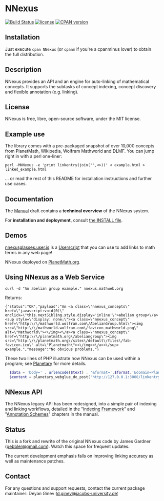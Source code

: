 # NNexus

[![Build Status](https://secure.travis-ci.org/dginev/nnexus.png?branch=master)](http://travis-ci.org/dginev/nnexus)
[![license](http://img.shields.io/badge/license-MIT-blue.svg)](https://raw.githubusercontent.com/dginev/nnexus/master/LICENSE)
[![CPAN version](https://badge.fury.io/pl/NNexus.svg)](https://badge.fury.io/pl/NNexus)

## Installation

Just execute ```cpan NNexus``` (or ```cpanm``` if you're a cpanminus lover) to obtain the full distribution.

## Description 

NNexus provides an API and an engine for auto-linking of mathematical concepts.
 It supports the subtasks of concept indexing, concept discovery and flexible annotation (e.g. linking).

## License

NNexus is free, libre, open-source software, under the MIT license.

## Example use

The library comes with a pre-packaged snapshot of over 10,000 concepts from PlanetMath,
 Wikipedia, Wolfram Mathworld and DLMF. You can jump right in with a perl one-liner:
 
```shell
perl -MNNexus -e 'print linkentry(join("",<>))' < example.html > linked_example.html
```

... or read the rest of this README for installation instructions and further use cases.

## Documentation

The [Manual](pod/Manual.pod) draft contains a **technical overview** of the NNexus system.

For **installation and deployment**, consult [the INSTALL file](INSTALL.md).

## Demos

[nnexusglasses.user.js](util/nnexusglasses.user.js) is a
[Userscript](http://userscripts.org/about/installing) that you can use
to add links to math terms in any web page!

NNexus deployed on [PlanetMath.org](http://planetmath.org).

## Using NNexus as a Web Service

`curl -d "An abelian group example." nnexus.mathweb.org`

Returns:

```
{"status":"OK","payload":"An <a class=\"nnexus_concepts\" href=\"javascript:void(0)\" onclick=\"this.nextSibling.style.display='inline'\">abelian group<\/a><sup style=\"display: none;\"><a class=\"nnexus_concept\" href=\"http:\/\/mathworld.wolfram.com\/AbelianGroup.html\"><img src=\"http:\/\/mathworld.wolfram.com\/favicon_mathworld.png\" alt=\"Mathworld\"><\/img><\/a><a class=\"nnexus_concept\" href=\"http:\/\/planetmath.org\/abeliangroup\"><img src=\"http:\/\/planetmath.org\/sites\/default\/files\/fab-favicon.ico\" alt=\"Planetmath\"><\/img><\/a><\/sup> example.","message":"No obvious problems."}
```

These two lines of PHP illustrate how NNexus can be used within a program;
see [Planetary](https://github.com/KWARC/planetary) for more details.
```php
  $data = 'body=' . urlencode($text) . '&format='.$format.'&domain=Planetmath';
  $content = planetary_webglue_do_post('http://127.0.0.1:3000/linkentry',$data);
```
## NNexus API

The NNexus legacy API has been redesigned, into a simple pair of indexing and linking workflows,
 detailed in the "[Indexing Framework](pod/Manual.pod#indexing-framework)" and "[Annotation Schemes](pod/Manual.pod#annotation-schemes)" chapters in the manual.

## Status

This is a fork and rewrite of the original NNexus code by James Gardner (pebbler@gmail.com).  Watch this space for frequent updates.

The current development emphasis falls on improving linking accuracy as well as maintenance patches.

## Contact

For any questions and support requests, contact the current package maintainer:
Deyan Ginev (d.ginev@jacobs-university.de)
